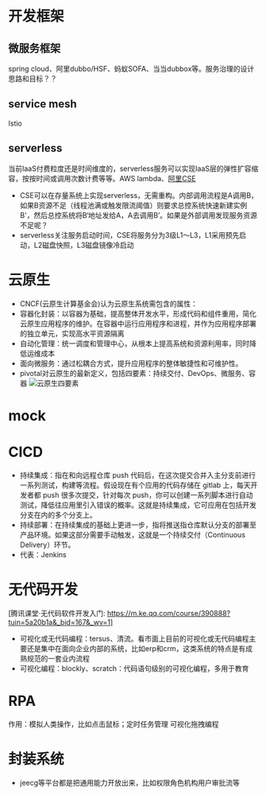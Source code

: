 # 开发框架
## 微服务框架
spring cloud、阿里dubbo/HSF、蚂蚁SOFA、当当dubbox等。服务治理的设计思路和目标？？ 
## service mesh
Istio
## serverless
当前IaaS付费粒度还是时间维度的，serverless服务可以实现IaaS层的弹性扩容缩容，按按时间或调用次数计费等等。AWS lambda、[阿里CSE](https://yq.aliyun.com/articles/704496?spm=a2c4e.11155472.0.0.58b46ebe2Y17b8)
* CSE可以在存量系统上实现serverless，无需重构。内部调用流程是A调用B，如果B资源不足（线程池满或触发限流阈值）则要求总控系统快速新建实例B'，然后总控系统将B‘地址发给A，A去调用B’。如果是外部调用发现服务资源不足呢？
 * serverless关注服务启动时间，CSE将服务分为3级L1～L3，L1采用预先启动，L2磁盘快照，L3磁盘镜像冷启动
 
# 云原生
* CNCF(云原生计算基金会)认为云原生系统需包含的属性：
 * 容器化封装：以容器为基础，提高整体开发水平，形成代码和组件重用，简化云原生应用程序的维护。在容器中运行应用程序和进程，并作为应用程序部署的独立单元，实现高水平资源隔离
 * 自动化管理：统一调度和管理中心，从根本上提高系统和资源利用率，同时降低运维成本
 * 面向微服务：通过松耦合方式，提升应用程序的整体敏捷性和可维护性。
* pivotal对云原生的最新定义，包括四要素：持续交付、DevOps、微服务、容器
![云原生四要素](https://github.com/star2478/server-tech-tree/blob/master/img/cloud-native.png)


# mock

# CICD
* 持续集成：指在和向远程仓库 push 代码后，在这次提交合并入主分支前进行一系列测试，构建等流程。假设现在有个应用的代码存储在 gitlab 上，每天开发者都 push 很多次提交，针对每次 push，你可以创建一系列脚本进行自动测试，降低往应用里引入错误的概率。这就是持续集成，它可应用在包括开发分支在内的多个分支上。
* 持续部署：在持续集成的基础上更进一步，指将推送指仓库默认分支的部署至产品环境。如果这部分需要手动触发，这就是一个持续交付（Continuous Delivery）环节。
* 代表：Jenkins

# 无代码开发
[腾讯课堂·无代码软件开发入门: https://m.ke.qq.com/course/390888?tuin=5a20b1a&_bid=167&_wv=1]
* 可视化或无代码编程：tersus、清流。看市面上目前的可视化或无代码编程主要还是集中在面向企业内部的系统，比如erp和crm，这类系统的特点是有成熟规范的一套业内流程
* 可视化编程：blockly、scratch：代码语句级别的可视化编程，多用于教育

# RPA
作用：模拟人类操作，比如点击鼠标；定时任务管理
可视化拖拽编程

# 封装系统
* jeecg等平台都是把通用能力开放出来，比如权限角色机构用户审批流等




